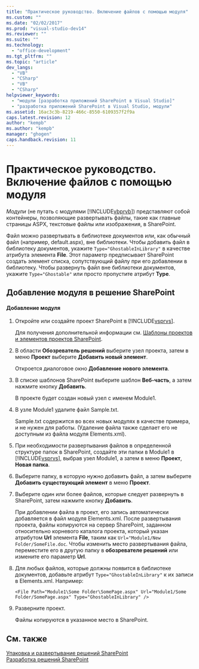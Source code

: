 ```yaml
---
title: "Практическое руководство. Включение файлов с помощью модуля"
ms.custom: ""
ms.date: "02/02/2017"
ms.prod: "visual-studio-dev14"
ms.reviewer: ""
ms.suite: ""
ms.technology: 
  - "office-development"
ms.tgt_pltfrm: ""
ms.topic: "article"
dev_langs: 
  - "VB"
  - "CSharp"
  - "VB"
  - "CSharp"
helpviewer_keywords: 
  - "модули [разработка приложений SharePoint в Visual Studio]"
  - "разработка приложений SharePoint в Visual Studio, модули"
ms.assetid: 16ac3c3b-8219-466c-8550-6109357f2f9a
caps.latest.revision: 12
author: "kempb"
ms.author: "kempb"
manager: "ghogen"
caps.handback.revision: 11
---
```

# Практическое руководство. Включение файлов с помощью модуля
  *Модули* \(не путать с модулями [!INCLUDE[vbprvb](../sharepoint/includes/vbprvb-md.md)]\) представляют собой контейнеры, позволяющие развертывать файлы, такие как главные страницы ASPX, текстовые файлы или изображения, в SharePoint.  
  
 Файл можно развертывать в библиотеке документов или, как обычный файл \(например, default.aspx\), вне библиотеки.  Чтобы добавить файл в библиотеку документов, укажите `Type="GhostableInLibrary"` в качестве атрибута элемента **File**.  Этот параметр предписывает SharePoint создать элемент списка, сопутствующий файлу при его добавлении в библиотеку.  Чтобы развернуть файл вне библиотеки документов, укажите `Type="Ghostable"` или просто пропустите атрибут **Type**.  
  
## Добавление модуля в решение SharePoint  
  
#### Добавление модуля  
  
1.  Откройте или создайте проект SharePoint в [!INCLUDE[vsprvs](../sharepoint/includes/vsprvs-md.md)].  
  
     Для получения дополнительной информации см. [Шаблоны проектов и элементов проектов SharePoint](../sharepoint/sharepoint-project-and-project-item-templates.md).  
  
2.  В области **Обозреватель решений** выберите узел проекта, затем в меню **Проект** выберите **Добавить новый элемент**.  
  
     Откроется диалоговое окно **Добавление нового элемента**.  
  
3.  В списке шаблонов SharePoint выберите шаблон **Веб\-часть**, а затем нажмите кнопку **Добавить**.  
  
     В проекте будет создан новый узел с именем Module1.  
  
4.  В узле Module1 удалите файл Sample.txt.  
  
     Sample.txt содержится во всех новых модулях в качестве примера, и не нужен для работы. \(Удаление файла также сделает его не доступным из файла модуля Elements.xml\).  
  
5.  При необходимости развертывания файлов в определенной структуре папок в SharePoint, создайте эти папки в Module1 в [!INCLUDE[vsprvs](../sharepoint/includes/vsprvs-md.md)], выбрав узел Module1, а затем в меню **Проект**, **Новая папка**.  
  
6.  Выберите папку, в которую нужно добавить файл, а затем выберите **Добавить существующий элемент** в меню **Проект**.  
  
7.  Выберите один или более файлов, которые следует развернуть в SharePoint, затем нажмите кнопку **Добавить**.  
  
     При добавлении файла в проект, его запись автоматически добавляется в файл модуля Elements.xml.  После развертывания проекта, файлы копируются на сервер SharePoint, заданном относительно корневого каталога проекта, который указан атрибутом **Url** элемента **File**, таким как `Url="Module1/New Folder/SomeFile.doc`.  Чтобы изменить место развертывания файла, переместите его в другую папку в **обозревателе решений** или измените его параметр **Url**.  
  
8.  Для любых файлов, которые должны появится в библиотеке документов, добавьте атрибут `Type="GhostableInLibrary"` к их записи в Elements.xml.  Например:  
  
    ```  
    <File Path="Module1\Some Folder\SomePage.aspx" Url="Module1/Some Folder/SomePage.aspx" Type="GhostableInLibrary" />  
    ```  
  
9. Разверните проект.  
  
     Файлы копируются в указанное место в SharePoint.  
  
## См. также  
 [Упаковка и развертывание решений SharePoint](../sharepoint/packaging-and-deploying-sharepoint-solutions.md)   
 [Разработка решений SharePoint](../sharepoint/developing-sharepoint-solutions.md)  
  
  